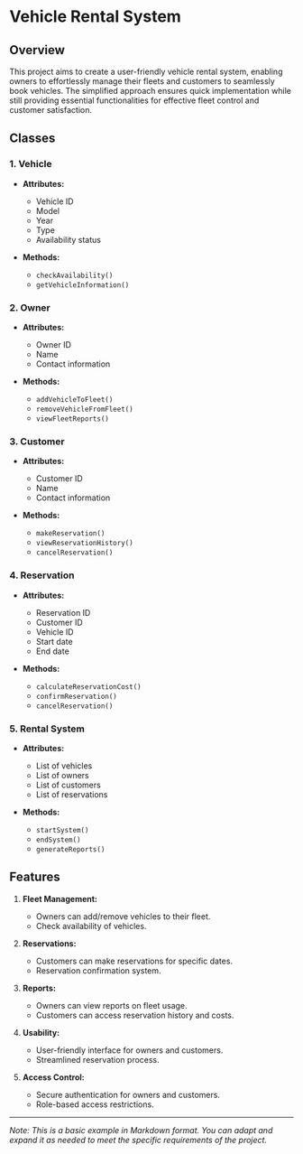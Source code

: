 # Vehicle Rental System

## Overview

This project aims to create a user-friendly vehicle rental system, enabling owners to effortlessly manage their fleets and customers to seamlessly book vehicles. The simplified approach ensures quick implementation while still providing essential functionalities for effective fleet control and customer satisfaction.

## Classes

### 1. Vehicle

- **Attributes:**
  - Vehicle ID
  - Model
  - Year
  - Type
  - Availability status

- **Methods:**
  - `checkAvailability()`
  - `getVehicleInformation()`

### 2. Owner

- **Attributes:**
  - Owner ID
  - Name
  - Contact information

- **Methods:**
  - `addVehicleToFleet()`
  - `removeVehicleFromFleet()`
  - `viewFleetReports()`

### 3. Customer

- **Attributes:**
  - Customer ID
  - Name
  - Contact information

- **Methods:**
  - `makeReservation()`
  - `viewReservationHistory()`
  - `cancelReservation()`

### 4. Reservation

- **Attributes:**
  - Reservation ID
  - Customer ID
  - Vehicle ID
  - Start date
  - End date

- **Methods:**
  - `calculateReservationCost()`
  - `confirmReservation()`
  - `cancelReservation()`

### 5. Rental System

- **Attributes:**
  - List of vehicles
  - List of owners
  - List of customers
  - List of reservations

- **Methods:**
  - `startSystem()`
  - `endSystem()`
  - `generateReports()`

## Features

1. **Fleet Management:**
   - Owners can add/remove vehicles to their fleet.
   - Check availability of vehicles.

2. **Reservations:**
   - Customers can make reservations for specific dates.
   - Reservation confirmation system.

3. **Reports:**
   - Owners can view reports on fleet usage.
   - Customers can access reservation history and costs.

4. **Usability:**
   - User-friendly interface for owners and customers.
   - Streamlined reservation process.

5. **Access Control:**
   - Secure authentication for owners and customers.
   - Role-based access restrictions.

---

*Note: This is a basic example in Markdown format. You can adapt and expand it as needed to meet the specific requirements of the project.*

